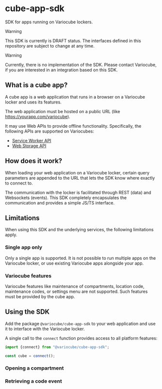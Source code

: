 # cube-app-sdk

SDK for apps running on Variocube lockers.

> [!WARNING]
> This SDK is currently is DRAFT status. The interfaces defined in this repository are subject to change at any time.

> [!WARNING]
> Currently, there is no implementation of the SDK. Please contact Variocube, if you are interested in an integration
> based on this SDK.

## What is a cube app?

A cube app is a web application that runs in a browser on a Variocube locker and uses its features.

The web application must be hosted on a public URL (like https://yourapp.com/variocube).

It may use Web APIs to provide offline functionality. Specifically, the following APIs are supported on Variocubes:
 - [Service Worker API](https://developer.mozilla.org/en-US/docs/Web/API/Service_Worker_API)
 - [Web Storage API](https://developer.mozilla.org/en-US/docs/Web/API/Web_Storage_API)

## How does it work?

When loading your web application on a Variocube locker, certain query parameters are appended to the URL
that lets the SDK know where exactly to connect to.

The communication with the locker is facilitated through REST (data) and Websockets (events). This SDK completely
encapsulates the communication and provides a simple JS/TS interface.

## Limitations

When using this SDK and the underlying services, the following limitations apply.

### Single app only

Only a single app is supported. It is not possible to run multiple apps on the Variocube locker,
or use existing Variocube apps alongside your app.

### Variocube features

Variocube features like maintenance of compartments, location code, maintenance codes, or settings menu are not supported.
Such features must be provided by the cube app. 

## Using the SDK

Add the package `@variocube/cube-app-sdk` to your web application and use it to interface with the Variocube locker.

A single call to the `connect` function provides access to all platform features:

```typescript
import {connect} from "@variocube/cube-app-sdk";

const cube = connect();
```

### Opening a compartment



### Retrieving a code event

